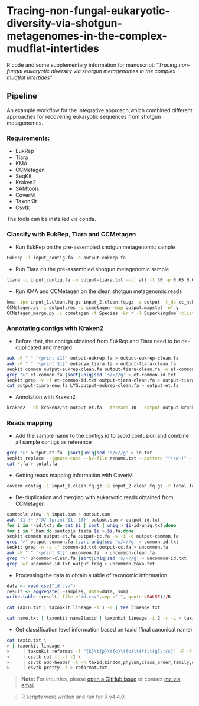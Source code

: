# Tracing-non-fungal-eukaryotic-diversity-via-shotgun-metagenomes-in-the-complex-mudflat-intertides

R code and some supplementary information for manuscript:
*"Tracing non-fungal eukaryotic diversity via shotgun metagenomes in the complex mudflat intertides"*

## Pipeline

An example workflow for the integrative approach,which combined different approaches for recovering eukaryotic sequences from shotgun metagenomes.

### Requirements:
* EukRep
* Tiara
* KMA
* CCMetagen
* SeqKit
* Kraken2
* SAMtools
* CoverM
* TaxonKit
* Csvtk

The tools can be installed via conda.

### Classify with EukRep, Tiara and CCMetagen

* Run EukRep on the pre-assembled shotgun metagenomic sample
```bash
EukRep -i input_contig.fa -o output-eukrep.fa
```
* Run Tiara on the pre-assembled shotgun metagenomic sample
```bash
tiara -i input_contig.fa -o output-tiara.txt --tf all -t 30 -p 0.65 0.60 --probabilities
```
* Run KMA and CCMetagen on the clean shotgun metagenomic reads
```bash
kma -ipe input_1.clean.fq.gz input_2.clean.fq.gz -o output -t_db cc_ncbi_nt/ncbi_nt_no_env_11jun2019 -t 4 -1t1 -mem_mode -and -apm f -ef
CCMetagen.py -i output.res -o ccmetagen -map output.mapstat -ef y
CCMetagen_merge.py -i ccmetagen -t Species -kr r -l Superkingdom -tlist Bacteria,Archaea,Virus -o output_cc.csv
```

### Annotating contigs with Kraken2

* Before that, the contigs obtained from EukRep and Tiara need to be de-duplicated and merged
```bash
awk -F " " '{print $1}' output-eukrep.fa > output-eukrep-clean.fa
awk -F " " '{print $1}' eukarya_tiara.fa > output-tiara-clean.fa
seqkit common output-eukrep-clean.fa output-tiara-clean.fa -o et-common.fa
grep ">" et-common.fa |sort|uniq|sed 's/>//g' > et-common-id.txt
seqkit grep -v -f et-common-id.txt output-tiara-clean.fa > output-tiara-new.fa
cat output-tiara-new.fa LYG.output-eukrep-clean.fa > output-et.fa
```
* Annotation with Kraken2
```bash
kraken2 --db kraken2/nt output-et.fa --threads 10 --output output-kranken2.txt  --memory-mapping --report output-kreport.txt --use-mpa-style --use-names sort
```

### Reads mapping

* Add the sample name to the contigs id to avoid confusion and combine all sample contigs as reference
```bash
grep ">" output-et.fa  |sort|uniq|sed 's/>//g' > id.txt
seqkit replace --ignore-case --kv-file rename.txt --pattern "^(\w+)" --replacement "{kv}" output-et.fa -o output-et-new.fa
cat *.fa > total.fa
```
* Getting reads mapping information with CoverM
```bash
coverm contig -1 input_1.clean.fq.gz -2 input_2.clean.fq.gz -r total.fa -p bwa-mem --min-read-percent-identity 95 --min-read-aligned-percent 90 -m count --min-covered-fraction 0 -t 20 --bam-file-cache-directory /coverm --discard-unmapped -o coverm.tsv
```
* De-duplication and merging with eukaryotic reads obtained from CCMetagen
```bash
samtools view -h input.bam > output.sam
awk '$1 !~ /^@/ {print $1, $3}' output.sam > output-id.txt
for i in *-id.txt; do cat $i | sort | uniq > $i-id-uniq.txt;done
for i in *.bam;do samtools fasta $i > $i.fa;done
seqkit common output-et.fa output-cc.fa -s -i -o output-common.fa
grep ">" output-common.fa |sort|uniq|sed 's/>//g' > common-id.txt
seqkit grep -n -v -f common-id.txt output-cc.fa > uncommon.fa
awk -F " " '{print $1}' uncommon.fa  > uncommon-clean.fa
grep ">" uncommon-clean.fa |sort|uniq|sed 's/>//g' > uncommon-id.txt
grep -wf uncommon-id.txt output.frag > uncommon-taxa.txt
```
* Processing the data to obtain a table of taxonomic information
```R
data <- read.csv("id.csv")
result <- aggregate(.~samples, data=data, sum)
write.table (result, file ="id.csv",sep =",", quote =FALSE)//R
```
```bash
cat TAXID.txt | taxonkit lineage -i 1 -r | tee lineage.txt
```
```bash
cat name.txt | taxonkit name2taxid | taxonkit lineage -i 2 -r -L > taxid.txt
```
* Get classification level information based on taxid (final canonical name)
```bash
cat taxid.txt \
> | taxonkit lineage \
>     | taxonkit reformat -f "{k}\t{p}\t{c}\t{o}\t{f}\t{g}\t{s}" -F -P \
>     | csvtk cut -t -f -2 \
>     | csvtk add-header -t -n taxid,kindom,phylum,class,order,family,genus,species \
>     | csvtk pretty -t > reformat.txt
```
> **Note:** For inquiries, please [open a GitHub issue](https://github.com/HeHan-hub/Tracing-non-fungal-eukaryotic-diversity-via-shotgun-metagenomes-in-the-complex-mudflat-intertides/issues) or contact [me via email](mailto:hanhe0606@foxmail.com). 

> R scripts were written and run for R v4.4.0.
